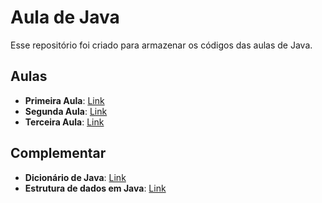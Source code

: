 # Aula de Java
Esse repositório foi criado para armazenar os códigos das aulas de Java.


## Aulas
* **Primeira Aula**: [Link](https://github.com/JaaumG/Aulas-Java/blob/main/src/main/java/dev/joaoguilherme/PrimeiraAula.java)
* **Segunda Aula**: [Link](https://github.com/JaaumG/Aulas-Java/blob/main/src/main/java/dev/joaoguilherme/SegundaAula.java)
* **Terceira Aula**: [Link](https://github.com/JaaumG/Aulas-Java/blob/main/src/main/java/dev/joaoguilherme/TerceiraAula.java)

## Complementar
* **Dicionário de Java**: [Link](https://github.com/JaaumG/Aulas-Java/blob/main/Dicionário%20de%20programação.md)
* **Estrutura de dados em Java**: [Link](https://github.com/JaaumG/Aulas-Java/blob/main/src/main/java/dev/joaoguilherme/EstruturaDeDadosEmJava.java)
